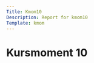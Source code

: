 ```yaml
---
Title: Kmom10
Description: Report for kmom10
Template: kmom
---
```


Kursmoment 10
==================
